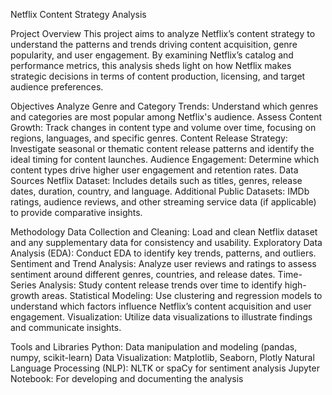 Netflix Content Strategy Analysis

Project Overview
This project aims to analyze Netflix’s content strategy to understand the patterns and trends driving content acquisition, genre popularity, and user engagement. By examining Netflix’s catalog and performance metrics, this analysis sheds light on how Netflix makes strategic decisions in terms of content production, licensing, and target audience preferences.

Objectives
Analyze Genre and Category Trends: Understand which genres and categories are most popular among Netflix's audience.
Assess Content Growth: Track changes in content type and volume over time, focusing on regions, languages, and specific genres.
Content Release Strategy: Investigate seasonal or thematic content release patterns and identify the ideal timing for content launches.
Audience Engagement: Determine which content types drive higher user engagement and retention rates.
Data Sources
Netflix Dataset: Includes details such as titles, genres, release dates, duration, country, and language.
Additional Public Datasets: IMDb ratings, audience reviews, and other streaming service data (if applicable) to provide comparative insights.

Methodology
Data Collection and Cleaning: Load and clean Netflix dataset and any supplementary data for consistency and usability.
Exploratory Data Analysis (EDA): Conduct EDA to identify key trends, patterns, and outliers.
Sentiment and Trend Analysis: Analyze user reviews and ratings to assess sentiment around different genres, countries, and release dates.
Time-Series Analysis: Study content release trends over time to identify high-growth areas.
Statistical Modeling: Use clustering and regression models to understand which factors influence Netflix’s content acquisition and user engagement.
Visualization: Utilize data visualizations to illustrate findings and communicate insights.

Tools and Libraries
Python: Data manipulation and modeling (pandas, numpy, scikit-learn)
Data Visualization: Matplotlib, Seaborn, Plotly
Natural Language Processing (NLP): NLTK or spaCy for sentiment analysis
Jupyter Notebook: For developing and documenting the analysis
